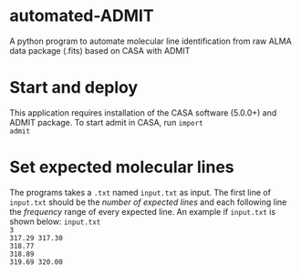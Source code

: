 # automated-ADMIT
A python program to automate molecular line identification from raw ALMA data package (.fits) based on CASA with ADMIT 

# Start and deploy
This application requires installation of the CASA software (5.0.0+) and ADMIT package. To start admit in CASA, run
<code>import admit</code>

# Set expected molecular lines
The programs takes a <code>.txt</code> named <code>input.txt</code> as input. The first line of <code>input.txt</code> should be the <i>number of expected lines</i> and each following line the <i>frequency</i> range of every expected line. An example if <code>input.txt</code> is shown below:
<code>input.txt</code>
<br/>
<code>3</code> 
<br/>
<code>317.29 317.30</code>
<br/>
<code>318.77 318.89</code>
<br/>
<code>319.69 320.00</code>
